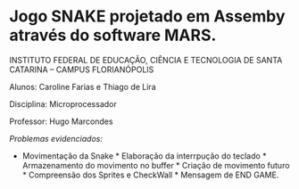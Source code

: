 # Jogo SNAKE projetado em Assemby através do software MARS.

INSTITUTO FEDERAL DE EDUCAÇÃO, CIÊNCIA E TECNOLOGIA DE SANTA CATARINA – CAMPUS FLORIANÓPOLIS

Alunos: Caroline Farias e Thiago de Lira

Disciplina: Microprocessador 

Professor: Hugo Marcondes

*Problemas evidenciados:*

* Movimentação da Snake * Elaboração da interrpução do teclado * Armazenamento do movimento no buffer * Criação de movimento futuro * Compreensão dos Sprites e CheckWall * Mensagem de END GAME.

